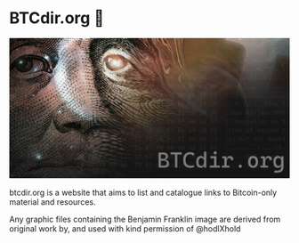 # BTCdir.org 💊
![](https://github.com/BXL909/BXL909.github.io/blob/main/BTCdirCard.jpg?raw=true)

btcdir.org is a website that aims to list and catalogue links to Bitcoin-only material and resources.

Any graphic files containing the Benjamin Franklin image are derived from original work by, and used with kind permission of @hodlXhold

